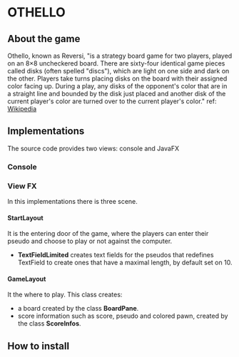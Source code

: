 # OTHELLO

## About the game
Othello, known as Reversi, "is a strategy board game for two players, 
played on an 8×8 uncheckered board. There are sixty-four identical game pieces 
called disks (often spelled "discs"), which are light on one side and dark on 
the other. Players take turns placing disks on the board with their assigned 
color facing up. During a play, any disks of the opponent's color that are in 
a straight line and bounded by the disk just placed and another disk of the 
current player's color are turned over to the current player's color." ref:
[Wikipedia] 

## Implementations
The source code provides two views: console and JavaFX
### Console

### View FX
In this implementations there is three scene.

#### StartLayout
It is the entering door of the game, where the players can enter their pseudo 
and choose to play or not against the computer.

- **TextFieldLimited** creates text fields for the pseudos that redefines 
    TextField to create ones that have a maximal length, by default set on 10.

#### GameLayout
It the where to play.
This class creates:
- a board created by the class **BoardPane**.
- score information such as score, pseudo and colored pawn, created by the 
class **ScoreInfos**.

## How to install

## 

[wikipedia]:<https://en.wikipedia.org/wiki/Reversi>
